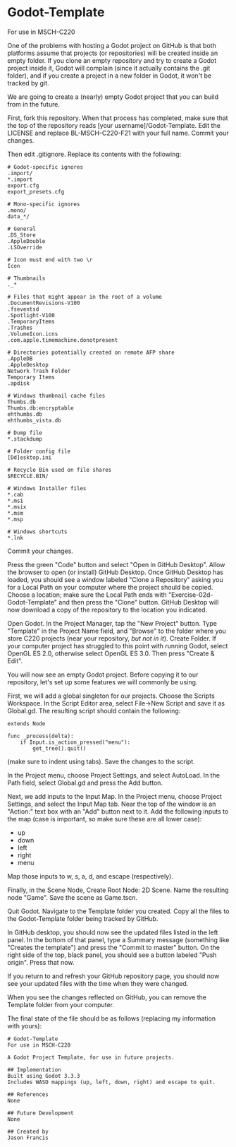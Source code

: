 # Godot-Template
For use in MSCH-C220

One of the problems with hosting a Godot project on GitHub is that both platforms assume that projects (or repositories) will be created inside an empty folder. If you clone an empty repository and try to create a Godot project inside it, Godot will complain (since it actually contains the .git folder), and if you create a project in a new folder in Godot, it won't be tracked by git.

We are going to create a (nearly) empty Godot project that you can build from in the future.

First, fork this repository. When that process has completed, make sure that the top of the repository reads [your username]/Godot-Template. Edit the LICENSE and replace BL-MSCH-C220-F21 with your full name. Commit your changes.

Then edit .gitignore. Replace its contents with the following:
```
# Godot-specific ignores
.import/
*.import
export.cfg
export_presets.cfg

# Mono-specific ignores
.mono/
data_*/

# General
.DS_Store
.AppleDouble
.LSOverride

# Icon must end with two \r
Icon

# Thumbnails
._*

# Files that might appear in the root of a volume
.DocumentRevisions-V100
.fseventsd
.Spotlight-V100
.TemporaryItems
.Trashes
.VolumeIcon.icns
.com.apple.timemachine.donotpresent

# Directories potentially created on remote AFP share
.AppleDB
.AppleDesktop
Network Trash Folder
Temporary Items
.apdisk

# Windows thumbnail cache files
Thumbs.db
Thumbs.db:encryptable
ehthumbs.db
ehthumbs_vista.db

# Dump file
*.stackdump

# Folder config file
[Dd]esktop.ini

# Recycle Bin used on file shares
$RECYCLE.BIN/

# Windows Installer files
*.cab
*.msi
*.msix
*.msm
*.msp

# Windows shortcuts
*.lnk
```
Commit your changes.

Press the green "Code" button and select "Open in GitHub Desktop". Allow the browser to open (or install) GitHub Desktop. Once GitHub Desktop has loaded, you should see a window labeled "Clone a Repository" asking you for a Local Path on your computer where the project should be copied. Choose a location; make sure the Local Path ends with "Exercise-02d-Godot-Template" and then press the "Clone" button. GitHub Desktop will now download a copy of the repository to the location you indicated.

Open Godot. In the Project Manager, tap the "New Project" button. Type "Template" in the Project Name field, and "Browse" to the folder where you store C220 projects (near your repository, *but not in it*). Create Folder. If your computer project has struggled to this point with running Godot, select OpenGL ES 2.0, otherwise select OpenGL ES 3.0. Then press "Create & Edit".

You will now see an empty Godot project. Before copying it to our repository, let's set up some features we will commonly be using.

First, we will add a global singleton for our projects. Choose the Scripts Workspace. In the Script Editor area, select File->New Script and save it as Global.gd. The resulting script should contain the following:
```
extends Node

func _process(delta):
	if Input.is_action_pressed("menu"):	
		get_tree().quit()
```
(make sure to indent using tabs). Save the changes to the script.

In the Project menu, choose Project Settings, and select AutoLoad. In the Path field, select Global.gd and press the Add button.

Next, we add inputs to the Input Map. In the Project menu, choose Project Settings, and select the Input Map tab. Near the top of the window is an "Action:" text box with an "Add" button next to it. Add the following inputs to the map (case is important, so make sure these are all lower case):
 * up
 * down
 * left
 * right
 * menu

Map those inputs to w, s, a, d, and escape (respectively).

Finally, in the Scene Node, Create Root Node: 2D Scene. Name the resulting node "Game". Save the scene as Game.tscn.

Quit Godot. Navigate to the Template folder you created. Copy all the files to the Godot-Template folder being tracked by GitHub.

In GitHub desktop, you should now see the updated files listed in the left panel. In the bottom of that panel, type a Summary message (something like "Creates the template") and press the "Commit to master" button. On the right side of the top, black panel, you should see a button labeled "Push origin". Press that now.

If you return to and refresh your GitHub repository page, you should now see your updated files with the time when they were changed.

When you see the changes reflected on GitHub, you can remove the Template folder from your computer.

The final state of the file should be as follows (replacing my information with yours):
```
# Godot-Template
For use in MSCH-C220

A Godot Project Template, for use in future projects.

## Implementation
Built using Godot 3.3.3
Includes WASD mappings (up, left, down, right) and escape to quit.

## References
None

## Future Development
None

## Created by 
Jason Francis
```
